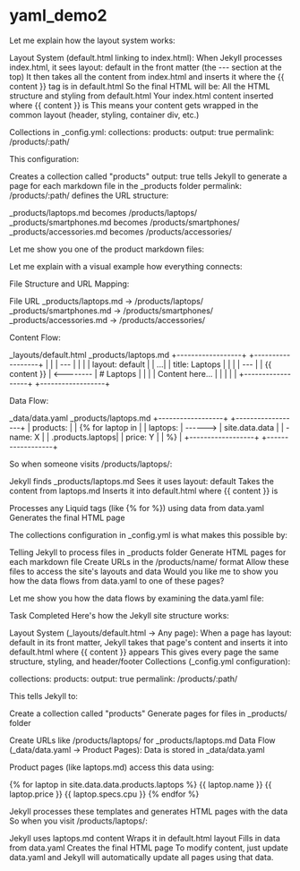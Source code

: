 # yaml_demo2


Let me explain how the layout system works:

Layout System (default.html linking to index.html):
When Jekyll processes index.html, it sees layout: default in the front matter (the --- section at the top)
It then takes all the content from index.html and inserts it where the {{ content }} tag is in default.html
So the final HTML will be:
All the HTML structure and styling from default.html
Your index.html content inserted where {{ content }} is
This means your content gets wrapped in the common layout (header, styling, container div, etc.)

Collections in _config.yml:
collections:
  products:
    output: true
    permalink: /products/:path/


This configuration:

Creates a collection called "products"
output: true tells Jekyll to generate a page for each markdown file in the _products folder
permalink: /products/:path/ defines the URL structure:

_products/laptops.md becomes /products/laptops/
_products/smartphones.md becomes /products/smartphones/
_products/accessories.md becomes /products/accessories/


Let me show you one of the product markdown files:



Let me explain with a visual example how everything connects:

File Structure and URL Mapping:

File                          URL
_products/laptops.md    ->    /products/laptops/
_products/smartphones.md ->    /products/smartphones/
_products/accessories.md ->    /products/accessories/


Content Flow:


_layouts/default.html           _products/laptops.md
+------------------+           +------------------+
| <!DOCTYPE html>  |           | ---             |
| <html>          |           | layout: default  |
| <head>...</head>|           | title: Laptops   |
| <body>          |           | ---             |
|   {{ content }} | <-------- | # Laptops       |
| </body>         |           | Content here...  |
| </html>         |           |                  |
+------------------+           +------------------+


Data Flow:

_data/data.yaml               _products/laptops.md
+------------------+         +------------------+
| products:        |         | {% for laptop in |
|   laptops:      | ------> | site.data.data   |
|     - name: X   |         | .products.laptops|
|       price: Y  |         | %}              |
+------------------+         +------------------+


So when someone visits /products/laptops/:

Jekyll finds _products/laptops.md
Sees it uses layout: default
Takes the content from laptops.md
Inserts it into default.html where {{ content }} is

Processes any Liquid tags (like {% for %}) using data from data.yaml
Generates the final HTML page

The collections configuration in _config.yml is what makes this possible by:

Telling Jekyll to process files in _products folder
Generate HTML pages for each markdown file
Create URLs in the /products/name/ format
Allow these files to access the site's layouts and data
Would you like me to show you how the data flows from data.yaml to one of these pages?



Let me show you how the data flows by examining the data.yaml file:


Task Completed
Here's how the Jekyll site structure works:

Layout System (_layouts/default.html -> Any page):
When a page has layout: default in its front matter, Jekyll takes that page's content and inserts it into default.html where {{ content }} appears
This gives every page the same structure, styling, and header/footer
Collections (_config.yml configuration):

collections:
  products:
    output: true
    permalink: /products/:path/

This tells Jekyll to:

Create a collection called "products"
Generate pages for files in _products/ folder

Create URLs like /products/laptops/ for _products/laptops.md
Data Flow (_data/data.yaml -> Product Pages):
Data is stored in _data/data.yaml

Product pages (like laptops.md) access this data using:

{% for laptop in site.data.data.products.laptops %}
  {{ laptop.name }}
  {{ laptop.price }}
  {{ laptop.specs.cpu }}
{% endfor %}

Jekyll processes these templates and generates HTML pages with the data
So when you visit /products/laptops/:

Jekyll uses laptops.md content
Wraps it in default.html layout
Fills in data from data.yaml
Creates the final HTML page
To modify content, just update data.yaml and Jekyll will automatically update all pages using that data.
